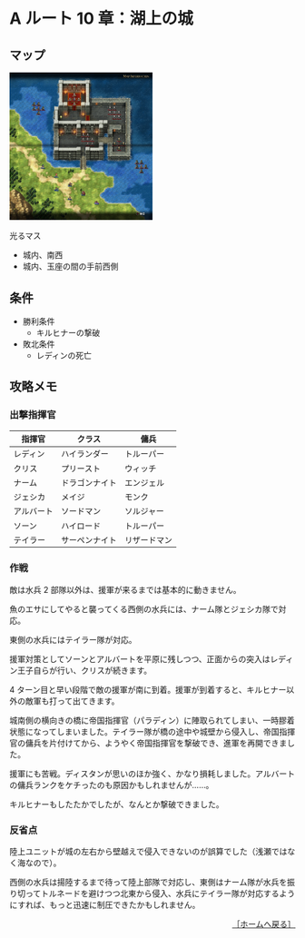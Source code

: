 # A ルート 10 章：湖上の城

## マップ

<div>
  <img src="../images/Chapter10A/Map10A.jpg" width="50%">
</div>

光るマス
- 城内、南西
- 城内、玉座の間の手前西側

## 条件

- 勝利条件
    - キルヒナーの撃破
- 敗北条件
    - レディンの死亡

## 攻略メモ

### 出撃指揮官

|指揮官|クラス|傭兵|
|---|---|---|
|レディン|ハイランダー|トルーパー|
|クリス|プリースト|ウィッチ|
|ナーム|ドラゴンナイト|エンジェル|
|ジェシカ|メイジ|モンク|
|アルバート|ソードマン|ソルジャー|
|ソーン|ハイロード|トルーパー|
|テイラー|サーペンナイト|リザードマン|

### 作戦

敵は水兵 2 部隊以外は、援軍が来るまでは基本的に動きません。

魚のエサにしてやると襲ってくる西側の水兵には、ナーム隊とジェシカ隊で対応。

東側の水兵にはテイラー隊が対応。

援軍対策としてソーンとアルバートを平原に残しつつ、正面からの突入はレディン王子自らが行い、クリスが続きます。

4 ターン目と早い段階で敵の援軍が南に到着。援軍が到着すると、キルヒナー以外の敵軍も打って出てきます。

城南側の横向きの橋に帝国指揮官（パラディン）に陣取られてしまい、一時膠着状態になってしまいました。テイラー隊が橋の途中や城壁から侵入し、帝国指揮官の傭兵を片付けてから、ようやく帝国指揮官を撃破でき、進軍を再開できました。

援軍にも苦戦。ディスタンが思いのほか強く、かなり損耗しました。アルバートの傭兵ランクをケチったのも原因かもしれませんが……。

キルヒナーもしたたかでしたが、なんとか撃破できました。

### 反省点

陸上ユニットが城の左右から壁越えで侵入できないのが誤算でした（浅瀬ではなく海なので）。

西側の水兵は揚陸するまで待って陸上部隊で対応し、東側はナーム隊が水兵を振り切ってトルネードを避けつつ北東から侵入、水兵にテイラー隊が対応するようにすれば、もっと迅速に制圧できたかもしれません。

<div align="right">
  <a href="../README.md">［ホームへ戻る］</a>
</div>
